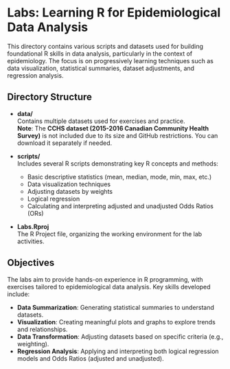 # Labs: Learning R for Epidemiological Data Analysis

This directory contains various scripts and datasets used for building foundational R skills in data analysis, particularly in the context of epidemiology. The focus is on progressively learning techniques such as data visualization, statistical summaries, dataset adjustments, and regression analysis.

## Directory Structure

- **data/**  
  Contains multiple datasets used for exercises and practice.  
  **Note**: The **CCHS dataset (2015-2016 Canadian Community Health Survey)** is not included due to its size and GitHub restrictions. You can download it separately if needed.

- **scripts/**  
  Includes several R scripts demonstrating key R concepts and methods:
  - Basic descriptive statistics (mean, median, mode, min, max, etc.)
  - Data visualization techniques
  - Adjusting datasets by weights
  - Logical regression
  - Calculating and interpreting adjusted and unadjusted Odds Ratios (ORs)

- **Labs.Rproj**  
  The R Project file, organizing the working environment for the lab activities.


## Objectives

The labs aim to provide hands-on experience in R programming, with exercises tailored to epidemiological data analysis. Key skills developed include:

- **Data Summarization**: Generating statistical summaries to understand datasets.
- **Visualization**: Creating meaningful plots and graphs to explore trends and relationships.
- **Data Transformation**: Adjusting datasets based on specific criteria (e.g., weighting).
- **Regression Analysis**: Applying and interpreting both logical regression models and Odds Ratios (adjusted and unadjusted).
